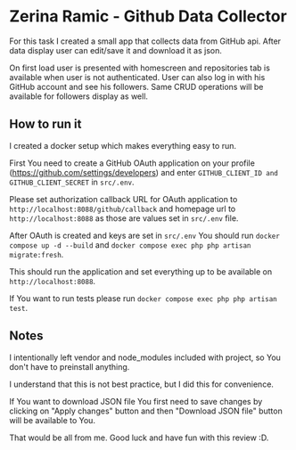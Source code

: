 # Zerina Ramic - Github Data Collector

For this task I created a small app that collects data from GitHub api. After data display user can edit/save it and download it as json.

On first load user is presented with homescreen and repositories tab is available when user is not authenticated. User can also log in with his GitHub account and see his followers. Same CRUD operations will be available for followers display as well.

## How to run it
I created a docker setup which makes everything easy to run.

First You need to create a GitHub OAuth application on your profile (https://github.com/settings/developers) and enter 
```GITHUB_CLIENT_ID and GITHUB_CLIENT_SECRET``` in ```src/.env```.

Please set authorization callback URL for OAuth application to ```http://localhost:8088/github/callback``` and homepage url to ```http://localhost:8088```
as those are values set in ```src/.env``` file. 

After OAuth is created and keys are set in ```src/.env``` You should run
```docker compose up -d --build``` and
```docker compose exec php php artisan migrate:fresh```.

This should run the application and set everything up to be available on ```http://localhost:8088```.

If You want to run tests please run ```docker compose exec php php artisan test```.

## Notes

I intentionally left vendor and node_modules included with project, so You don't have to preinstall anything.

I understand that this is not best practice, but I did this for convenience.

If You want to download JSON file You first need to save changes by clicking on "Apply changes" button and then "Download JSON file" button will be available to You.

That would be all from me. Good luck and have fun with this review :D.
